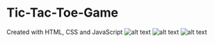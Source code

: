 # Tic-Tac-Toe-Game
Created with HTML, CSS and JavaScript
![alt text](https://ibb.co/cTFY3s8)
![alt text](https://ibb.co/YLBz7h2)
![alt text](https://ibb.co/pwQZ41X)
